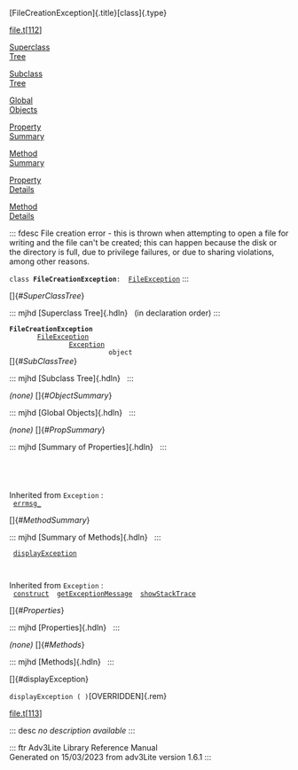 [FileCreationException]{.title}[class]{.type}

[file.t](../file/file.t.html)\[[112](../source/file.t.html#112)\]

[Superclass\
Tree](#_SuperClassTree_)

[Subclass\
Tree](#_SubClassTree_)

[Global\
Objects](#_ObjectSummary_)

[Property\
Summary](#_PropSummary_)

[Method\
Summary](#_MethodSummary_)

[Property\
Details](#_Properties_)

[Method\
Details](#_Methods_)

::: fdesc
File creation error - this is thrown when attempting to open a file for
writing and the file can\'t be created; this can happen because the disk
or the directory is full, due to privilege failures, or due to sharing
violations, among other reasons.

`class `**`FileCreationException`**` :   `[`FileException`](../object/FileException.html)
:::

[]{#_SuperClassTree_}

::: mjhd
[Superclass Tree]{.hdln}   (in declaration order)
:::

**`FileCreationException`**\
`         `[`FileException`](../object/FileException.html)\
`                 `[`Exception`](../object/Exception.html)\
`                         object`\
[]{#_SubClassTree_}

::: mjhd
[Subclass Tree]{.hdln}  
:::

*(none)* []{#_ObjectSummary_}

::: mjhd
[Global Objects]{.hdln}  
:::

*(none)* []{#_PropSummary_}

::: mjhd
[Summary of Properties]{.hdln}  
:::

` `

` `

Inherited from `Exception` :\
` `[`errmsg_`](../object/Exception.html#errmsg_)`  `

[]{#_MethodSummary_}

::: mjhd
[Summary of Methods]{.hdln}  
:::

` `[`displayException`](#displayException)`  `

` `

Inherited from `Exception` :\
` `[`construct`](../object/Exception.html#construct)`  `[`getExceptionMessage`](../object/Exception.html#getExceptionMessage)`  `[`showStackTrace`](../object/Exception.html#showStackTrace)`  `

[]{#_Properties_}

::: mjhd
[Properties]{.hdln}  
:::

*(none)* []{#_Methods_}

::: mjhd
[Methods]{.hdln}  
:::

[]{#displayException}

`displayException ( )`[OVERRIDDEN]{.rem}

[file.t](../file/file.t.html)\[[113](../source/file.t.html#113)\]

::: desc
*no description available*
:::

::: ftr
Adv3Lite Library Reference Manual\
Generated on 15/03/2023 from adv3Lite version 1.6.1
:::
